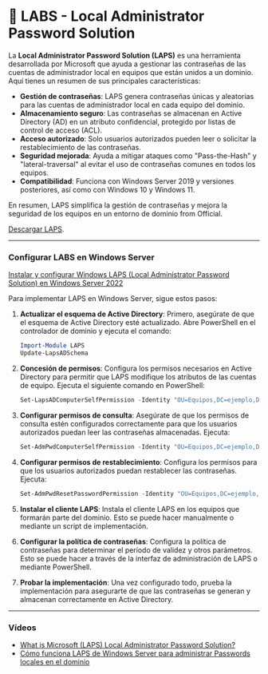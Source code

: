 # 🔐 LABS - Local Administrator Password Solution

La **Local Administrator Password Solution (LAPS)** es una herramienta desarrollada por Microsoft que ayuda a gestionar las contraseñas de las cuentas de administrador local en equipos que están unidos a un dominio. Aquí tienes un resumen de sus principales características:

- **Gestión de contraseñas**: LAPS genera contraseñas únicas y aleatorias para las cuentas de administrador local en cada equipo del dominio.
- **Almacenamiento seguro**: Las contraseñas se almacenan en Active Directory (AD) en un atributo confidencial, protegido por listas de control de acceso (ACL).
- **Acceso autorizado**: Solo usuarios autorizados pueden leer o solicitar la restablecimiento de las contraseñas.
- **Seguridad mejorada**: Ayuda a mitigar ataques como "Pass-the-Hash" y "lateral-traversal" al evitar el uso de contraseñas comunes en todos los equipos.
- **Compatibilidad**: Funciona con Windows Server 2019 y versiones posteriores, así como con Windows 10 y Windows 11.

En resumen, LAPS simplifica la gestión de contraseñas y mejora la seguridad de los equipos en un entorno de dominio from Official. 

[Descargar LAPS](https://www.microsoft.com/en-us/download/details.aspx?id=46899&gt).

---

### Configurar LABS en Windows Server

[Instalar y configurar Windows LAPS (Local Administrator Password Solution) en Windows Server 2022](https://blog.ragasys.es/instalar-y-configurar-windows-laps-local-administrator-password-solution-en-windows-server-2022?form=MG0AV3)

Para implementar LAPS en Windows Server, sigue estos pasos:

1. **Actualizar el esquema de Active Directory**: Primero, asegúrate de que el esquema de Active Directory esté actualizado. Abre PowerShell en el controlador de dominio y ejecuta el comando:
   ```powershell
   Import-Module LAPS
   Update-LapsADSchema
   ```

2. **Concesión de permisos**: Configura los permisos necesarios en Active Directory para permitir que LAPS modifique los atributos de las cuentas de equipo. Ejecuta el siguiente comando en PowerShell:
   ```powershell
   Set-LapsADComputerSelfPermission -Identity "OU=Equipos,DC=ejemplo,DC=com"
   ```

3. **Configurar permisos de consulta**: Asegúrate de que los permisos de consulta estén configurados correctamente para que los usuarios autorizados puedan leer las contraseñas almacenadas. Ejecuta:
   ```powershell
   Set-AdmPwdComputerSelfPermission -Identity "OU=Equipos,DC=ejemplo,DC=com"
   ```

4. **Configurar permisos de restablecimiento**: Configura los permisos para que los usuarios autorizados puedan restablecer las contraseñas. Ejecuta:
   ```powershell
   Set-AdmPwdResetPasswordPermission -Identity "OU=Equipos,DC=ejemplo,DC=com"
   ```

5. **Instalar el cliente LAPS**: Instala el cliente LAPS en los equipos que formarán parte del dominio. Esto se puede hacer manualmente o mediante un script de implementación.

6. **Configurar la política de contraseñas**: Configura la política de contraseñas para determinar el período de validez y otros parámetros. Esto se puede hacer a través de la interfaz de administración de LAPS o mediante PowerShell.

7. **Probar la implementación**: Una vez configurado todo, prueba la implementación para asegurarte de que las contraseñas se generan y almacenan correctamente en Active Directory.


---

### Vídeos
- [What is Microsoft (LAPS) Local Administrator Password Solution?](https://youtu.be/H5Bx2_9JgHc)
- [Cómo funciona LAPS de Windows Server para administrar Passwords locales en el dominio](https://youtu.be/7EUJZ9B_uYk)